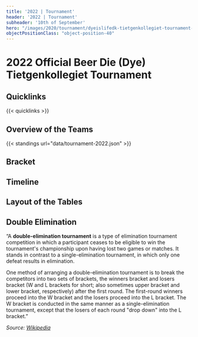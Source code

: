 ```yaml
---
title: '2022 | Tournament'
header: '2022 | Tournament'
subheader: '10th of September'
hero: "/images/2020/tournament/dyeislifedk-tietgenkollegiet-tournament-2020.jpeg"
objectPositionClass: "object-position-40"
---
```


# 2022 Official Beer Die (Dye) Tietgenkollegiet Tournament

## Quicklinks

{{< quicklinks >}}

## Overview of the Teams

{{< standings url="data/tournament-2022.json" >}}

## Bracket

<!-- {{< challonge url="dyeislifedk2022" >}} -->

## Timeline

<!-- {{< agenda >}} -->

## Layout of the Tables

<!-- ![image alt text](/images/dyeislifedk-tietgenkollegiet-tournament-2021-layout-tables.svg) -->

## Double Elimination

“A **double-elimination tournament** is a type of elimination tournament competition in which a participant ceases to be eligible to win the tournament's championship upon having lost two games or matches. It stands in contrast to a single-elimination tournament, in which only one defeat results in elimination.

One method of arranging a double-elimination tournament is to break the competitors into two sets of brackets, the winners bracket and losers bracket (W and L brackets for short; also sometimes upper bracket and lower bracket, respectively) after the first round. The first-round winners proceed into the W bracket and the losers proceed into the L bracket. The W bracket is conducted in the same manner as a single-elimination tournament, except that the losers of each round "drop down" into the L bracket.”

*Source: [Wikipedia](https://en.wikipedia.org/wiki/Double-elimination_tournament)*
